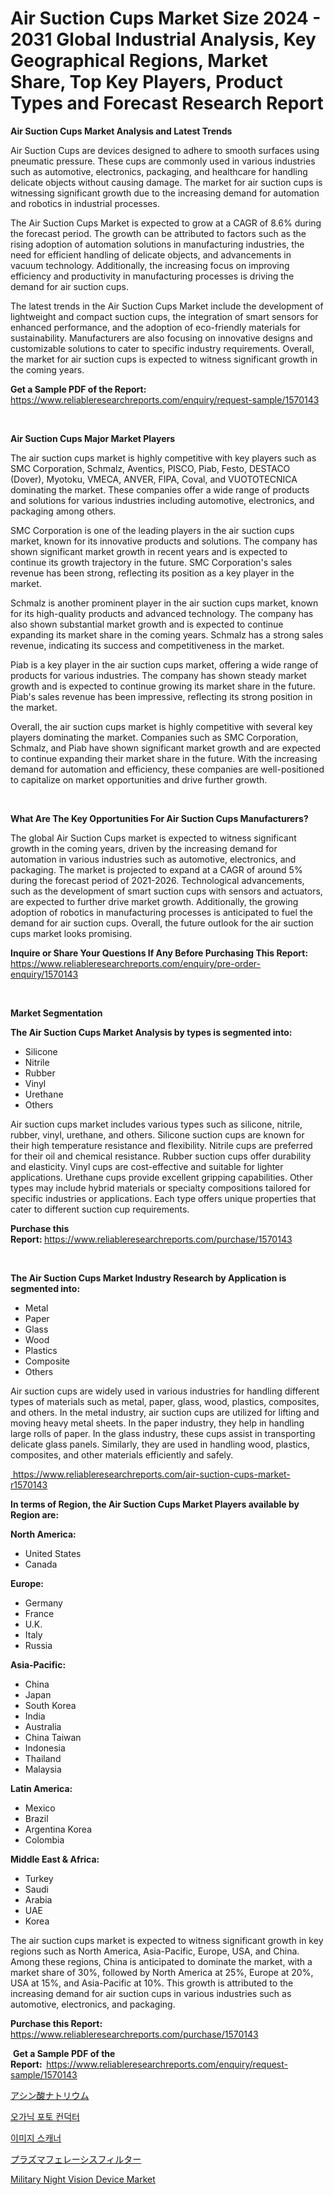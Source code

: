 <p><h1>Air Suction Cups Market Size 2024 - 2031 Global Industrial Analysis, Key Geographical Regions, Market Share, Top Key Players, Product Types and Forecast Research Report</h1></p><p><strong>Air Suction Cups Market Analysis and Latest Trends</strong></p>
<p><p>Air Suction Cups are devices designed to adhere to smooth surfaces using pneumatic pressure. These cups are commonly used in various industries such as automotive, electronics, packaging, and healthcare for handling delicate objects without causing damage. The market for air suction cups is witnessing significant growth due to the increasing demand for automation and robotics in industrial processes. </p><p>The Air Suction Cups Market is expected to grow at a CAGR of 8.6% during the forecast period. The growth can be attributed to factors such as the rising adoption of automation solutions in manufacturing industries, the need for efficient handling of delicate objects, and advancements in vacuum technology. Additionally, the increasing focus on improving efficiency and productivity in manufacturing processes is driving the demand for air suction cups.</p><p>The latest trends in the Air Suction Cups Market include the development of lightweight and compact suction cups, the integration of smart sensors for enhanced performance, and the adoption of eco-friendly materials for sustainability. Manufacturers are also focusing on innovative designs and customizable solutions to cater to specific industry requirements. Overall, the market for air suction cups is expected to witness significant growth in the coming years.</p></p>
<p><strong>Get a Sample PDF of the Report:&nbsp;</strong> <a href="https://www.reliableresearchreports.com/enquiry/request-sample/1570143">https://www.reliableresearchreports.com/enquiry/request-sample/1570143</a></p>
<p>&nbsp;</p>
<p><strong>Air Suction Cups Major Market Players</strong></p>
<p><p>The air suction cups market is highly competitive with key players such as SMC Corporation, Schmalz, Aventics, PISCO, Piab, Festo, DESTACO (Dover), Myotoku, VMECA, ANVER, FIPA, Coval, and VUOTOTECNICA dominating the market. These companies offer a wide range of products and solutions for various industries including automotive, electronics, and packaging among others.</p><p>SMC Corporation is one of the leading players in the air suction cups market, known for its innovative products and solutions. The company has shown significant market growth in recent years and is expected to continue its growth trajectory in the future. SMC Corporation's sales revenue has been strong, reflecting its position as a key player in the market.</p><p>Schmalz is another prominent player in the air suction cups market, known for its high-quality products and advanced technology. The company has also shown substantial market growth and is expected to continue expanding its market share in the coming years. Schmalz has a strong sales revenue, indicating its success and competitiveness in the market.</p><p>Piab is a key player in the air suction cups market, offering a wide range of products for various industries. The company has shown steady market growth and is expected to continue growing its market share in the future. Piab's sales revenue has been impressive, reflecting its strong position in the market.</p><p>Overall, the air suction cups market is highly competitive with several key players dominating the market. Companies such as SMC Corporation, Schmalz, and Piab have shown significant market growth and are expected to continue expanding their market share in the future. With the increasing demand for automation and efficiency, these companies are well-positioned to capitalize on market opportunities and drive further growth.</p></p>
<p>&nbsp;</p>
<p><strong>What Are The Key Opportunities For Air Suction Cups Manufacturers?</strong></p>
<p><p>The global Air Suction Cups market is expected to witness significant growth in the coming years, driven by the increasing demand for automation in various industries such as automotive, electronics, and packaging. The market is projected to expand at a CAGR of around 5% during the forecast period of 2021-2026. Technological advancements, such as the development of smart suction cups with sensors and actuators, are expected to further drive market growth. Additionally, the growing adoption of robotics in manufacturing processes is anticipated to fuel the demand for air suction cups. Overall, the future outlook for the air suction cups market looks promising.</p></p>
<p><strong>Inquire or Share Your Questions If Any Before Purchasing This Report:</strong> <a href="https://www.reliableresearchreports.com/enquiry/pre-order-enquiry/1570143">https://www.reliableresearchreports.com/enquiry/pre-order-enquiry/1570143</a></p>
<p>&nbsp;</p>
<p><strong>Market Segmentation</strong></p>
<p><strong>The Air Suction Cups Market Analysis by types is segmented into:</strong></p>
<p><ul><li>Silicone</li><li>Nitrile</li><li>Rubber</li><li>Vinyl</li><li>Urethane</li><li>Others</li></ul></p>
<p><p>Air suction cups market includes various types such as silicone, nitrile, rubber, vinyl, urethane, and others. Silicone suction cups are known for their high temperature resistance and flexibility. Nitrile cups are preferred for their oil and chemical resistance. Rubber suction cups offer durability and elasticity. Vinyl cups are cost-effective and suitable for lighter applications. Urethane cups provide excellent gripping capabilities. Other types may include hybrid materials or specialty compositions tailored for specific industries or applications. Each type offers unique properties that cater to different suction cup requirements.</p></p>
<p><strong>Purchase this Report:&nbsp;</strong><a href="https://www.reliableresearchreports.com/purchase/1570143">https://www.reliableresearchreports.com/purchase/1570143</a></p>
<p>&nbsp;</p>
<p><strong>The Air Suction Cups Market Industry Research by Application is segmented into:</strong></p>
<p><ul><li>Metal</li><li>Paper</li><li>Glass</li><li>Wood</li><li>Plastics</li><li>Composite</li><li>Others</li></ul></p>
<p><p>Air suction cups are widely used in various industries for handling different types of materials such as metal, paper, glass, wood, plastics, composites, and others. In the metal industry, air suction cups are utilized for lifting and moving heavy metal sheets. In the paper industry, they help in handling large rolls of paper. In the glass industry, these cups assist in transporting delicate glass panels. Similarly, they are used in handling wood, plastics, composites, and other materials efficiently and safely.</p></p>
<p><a href="https://www.reliableresearchreports.com/air-suction-cups-market-r1570143">&nbsp;https://www.reliableresearchreports.com/air-suction-cups-market-r1570143</a></p>
<p><strong>In terms of Region, the Air Suction Cups Market Players available by Region are:</strong></p>
<p>
    <p> <strong> North America: </strong>
        <ul>
            <li>United States</li>
            <li>Canada</li>
        </ul>
        </p> 
    <p> <strong> Europe: </strong>
        <ul>
            <li>Germany</li>
            <li>France</li>
            <li>U.K.</li>
            <li>Italy</li>
            <li>Russia</li>
        </ul>
        </p> 
    <p> <strong> Asia-Pacific: </strong>
        <ul>
            <li>China</li>
            <li>Japan</li>
            <li>South Korea</li>
            <li>India</li>
            <li>Australia</li>
            <li>China Taiwan</li>
            <li>Indonesia</li>
            <li>Thailand</li>
            <li>Malaysia</li>
        </ul>
        </p> 
    <p> <strong> Latin America: </strong>
        <ul>
            <li>Mexico</li>
            <li>Brazil</li>
            <li>Argentina Korea</li>
            <li>Colombia</li>
        </ul>
        </p> 
    <p> <strong> Middle East & Africa: </strong>
        <ul>
            <li>Turkey</li>
            <li>Saudi</li>
            <li>Arabia</li>
            <li>UAE</li>
            <li>Korea</li>
        </ul>
    </p>
    </p>
<p><p>The air suction cups market is expected to witness significant growth in key regions such as North America, Asia-Pacific, Europe, USA, and China. Among these regions, China is anticipated to dominate the market, with a market share of 30%, followed by North America at 25%, Europe at 20%, USA at 15%, and Asia-Pacific at 10%. This growth is attributed to the increasing demand for air suction cups in various industries such as automotive, electronics, and packaging.</p></p>
<p><strong>Purchase this Report: </strong><a href="https://www.reliableresearchreports.com/purchase/1570143">https://www.reliableresearchreports.com/purchase/1570143</a></p>
<p>&nbsp;<strong>Get a Sample PDF of the Report:&nbsp;&nbsp;</strong><a href="https://www.reliableresearchreports.com/enquiry/request-sample/1570143">https://www.reliableresearchreports.com/enquiry/request-sample/1570143</a></p>
<p><strong></strong></p>
<p><p><a href="https://github.com/SantosDicki04/Market-Research-Report-List-2/blob/main/5435557155798.md">アシン酸ナトリウム</a></p><p><a href="https://github.com/sarassiksa/Market-Research-Report-List-1/blob/main/7276140166429.md">오가닉 포토 컨덕터</a></p><p><a href="https://github.com/tukangkrupk/Market-Research-Report-List-1/blob/main/7352298166428.md">이미지 스캐너</a></p><p><a href="https://github.com/alyle7648/Market-Research-Report-List-1/blob/main/2646298155799.md">プラズマフェレーシスフィルター</a></p><p><a href="https://github.com/sahltyb2/Market-Research-Report-List-1/blob/main/military-night-vision-device-market.md">Military Night Vision Device Market</a></p></p>
